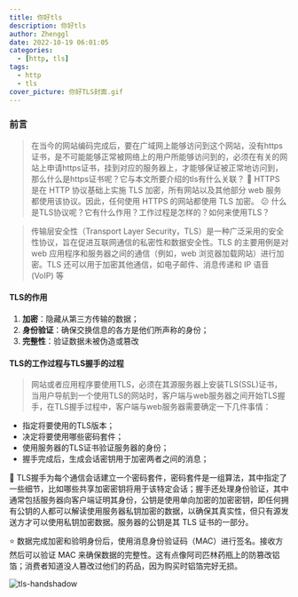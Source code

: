 ```yaml
---
title: 你好tls
description: 你好tls
author: Zhenggl
date: 2022-10-19 06:01:05
categories:
  - [http, tls]
tags:
  - http
  - tls
cover_picture: 你好TLS封面.gif
---
```


### 前言
> 在当今的网站编码完成后，要在广域网上能够访问到这个网站，没有https证书，是不可能能够正常被网络上的用户所能够访问到的，必须在有关的网站上申请https证书，挂到对应的服务器上，才能够保证被正常地访问到，那么什么是https证书呢？它与本文所要介绍的tls有什么关联？
> :stars: HTTPS 是在 HTTP 协议基础上实施 TLS 加密，所有网站以及其他部分 web 服务都使用该协议。因此，任何使用 HTTPS 的网站都使用 TLS 加密。
> :confused: 什么是TLS协议呢？它有什么作用？工作过程是怎样的？如何来使用TLS？

> 传输层安全性（Transport Layer Security，TLS）是一种广泛采用的安全性协议，旨在促进互联网通信的私密性和数据安全性。TLS 的主要用例是对 web 应用程序和服务器之间的通信（例如，web 浏览器加载网站）进行加密。TLS 还可以用于加密其他通信，如电子邮件、消息传递和 IP 语音 (VoIP) 等

#### TLS的作用
1. **加密**：隐藏从第三方传输的数据；
2. **身份验证**：确保交换信息的各方是他们所声称的身份；
3. **完整性**：验证数据未被伪造或篡改


#### TLS的工作过程与TLS握手的过程
> 网站或者应用程序要使用TLS，必须在其源服务器上安装TLS(SSL)证书，当用户导航到一个使用TLS的网站时，客户端与web服务器之间开始TLS握手，在TLS握手过程中，客户端与web服务器需要确定一下几件事情：
* 指定将要使用的TLS版本；
* 决定将要使用哪些密码套件；
* 使用服务器的TLS证书验证服务器的身份；
* 握手完成后，生成会话密钥用于加密两者之间的消息；

:stars: TLS握手为每个通信会话建立一个密码套件，密码套件是一组算法，其中指定了一些细节，比如哪些共享加密密钥将用于该特定会话；握手还处理身份验证，其中通常包括服务器向客户端证明其身份，公钥是使用单向加密的加密密钥，即任何拥有公钥的人都可以解读使用服务器私钥加密的数据，以确保其真实性，但只有源发送方才可以使用私钥加密数据。服务器的公钥是其 TLS 证书的一部分。

:star: 数据完成加密和验明身份后，使用消息身份验证码（MAC）进行签名。接收方然后可以验证 MAC 来确保数据的完整性。这有点像阿司匹林药瓶上的防篡改铝箔；消费者知道没人篡改过他们的药品，因为购买时铝箔完好无损。

![tls-handshadow](tls-handshadow.png)
